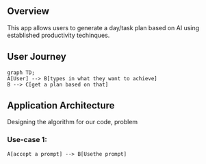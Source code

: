 ## Overview

This app allows users to generate a day/task plan based on AI using established productivity techinques.

## User Journey

```mermaid
graph TD;
A[User] --> B[types in what they want to achieve]
B --> C[get a plan based on that]
```

## Application Architecture
Designing the algorithm for our code, problem

### Use-case 1:
```mermaid
A[accept a prompt] --> B[Usethe prompt]